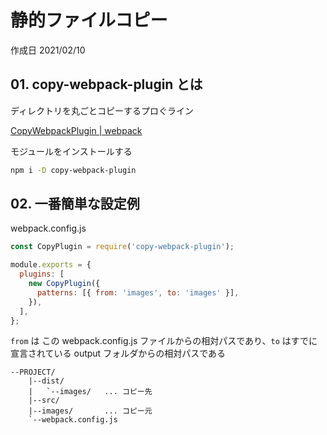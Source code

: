 # 静的ファイルコピー

作成日 2021/02/10

## 01. copy-webpack-plugin とは

ディレクトリを丸ごとコピーするプロぐライン

[CopyWebpackPlugin \| webpack](https://webpack.js.org/plugins/copy-webpack-plugin/)

モジュールをインストールする

```bash
npm i -D copy-webpack-plugin
```

## 02. 一番簡単な設定例

webpack.config.js

```javascript
const CopyPlugin = require('copy-webpack-plugin');

module.exports = {
  plugins: [
    new CopyPlugin({
      patterns: [{ from: 'images', to: 'images' }],
    }),
  ],
};
```

`from` は この webpack.config.js ファイルからの相対パスであり、`to` はすでに宣言されている output フォルダからの相対パスである

```text
--PROJECT/
    |--dist/
    |   `--images/   ... コピー先
    |--src/
    |--images/       ... コピー元
    `--webpack.config.js
```
